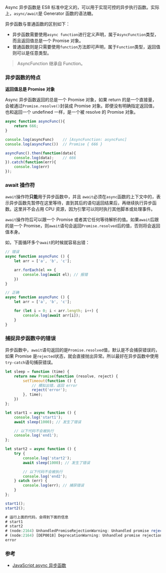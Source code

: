 Async 异步函数是 ES8 标准中定义的，可以用于实现可控的异步执行函数。实际上，`async/await`是 Generator 函数的语法糖。

异步函数与普通函数的区别如下：

* 异步函数需要使用`async function`进行定义声明，属于`AsyncFunction`类型，而且返回值总是一个 Promise 对象。
* 普通函数则是只需要使用`function`方法即可声明，属于`Function`类型，返回值则可以是任意类型。

> AsyncFunction 继承自 Function。

### 异步函数的特点

**返回值总是 Promise 对象**

Async 异步函数返回的总是一个 Promise 对象，如果 return 的是一个直接量，会被通过`Promise.resolve()`封装成 Promise 对象。即便没有明确指定返回值，也和返回一个 undefined 一样，是一个被 resolve 的 Promise 对象。

```JavaScript
async function asyncFunc(){
    return 666;
}

console.log(asyncFunc)    // [AsyncFunction: asyncFunc]
console.log(asyncFunc())  // Promise { 666 }

asyncFunc().then(function(data){
    console.log(data);    // 666
}).catch(function(err){
    console.log(err)
});
```

### await 操作符

`await`操作符**只能**用于异步函数中，并且 `await`必须在`async`函数的上下文中的，表示异步函数先暂停在这里等待，直到其后的语句返回结果后，再继续执行异步函数。这里并不会占用 CPU 资源，因为引擎可以同时执行其他脚本或处理事件。

`await`操作符后可以跟一个 Promise 或者其它任何等待解析的值。如果`await`后跟的是一个 Promise，则`await`语句会返回`Promise.resolved`后的值，否则将会返回值本身。

如，下面循环多个`await`的时候就容易出错：

```JavaScript
// 错误
async function asyncFunc () {
    let arr = ['a', 'b', 'c'];

    arr.forEach(el => {
        console.log(await el); // 报错
    })
}

// 正确
async function asyncFunc () {
    let arr = ['a', 'b', 'c'];

    for (let i = 0; i < arr.length; i++) {
        console.log(await arr[i]);
    }
}
```

### 捕捉异步函数中的错误

异步函数中，`await`语句返回的是`Promise.resolved`值，默认是不会捕获错误的，如果 Promise 是`rejected`状态，就会直接抛出异常。所以最好在异步函数中使用`try-catch`语句捕获错误。

```JavaScript
let sleep = function (time) {
    return new Promise(function (resolve, reject) {
        setTimeout(function () {
            // 模拟出错，返回 error
            reject('error');
        }, time);
    })
};

let start1 = async function () {
    console.log('start1');
    await sleep(1000); // 发生了错误

    // 以下代码不会被执行
    console.log('end1');
};

let start2 = async function () {
    try {
        console.log('start2');
        await sleep(1000); // 发生了错误

        // 以下代码不会被执行
        console.log('end2');
    } catch (err) {
        console.log(err); // 捕获错误
    }
};

start1();
start2();

# 运行上面的代码，会得到下面的信息
# start1
# start2
# (node:2164) UnhandledPromiseRejectionWarning: Unhandled promise rejection (rejection id: 1): error
# (node:2164) [DEP0018] DeprecationWarning: Unhandled promise rejections are deprecated. In the future, promise rejections that are not handled will terminate the Node.js process with a non-zero exit code.
error
```

### 参考

* [JavaScript async 异步函数](http://www.tuicool.com/articles/UbaIzij)


